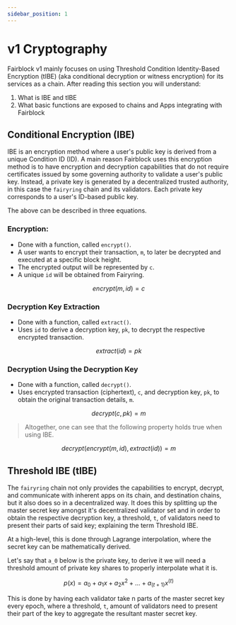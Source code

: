 ```yaml
---
sidebar_position: 1
---
```


# v1 Cryptography

Fairblock v1 mainly focuses on using Threshold Condition Identity-Based Encryption (tIBE) (aka conditional decryption or witness encryption) for its services as a chain. After reading this section you will understand:

1. What is IBE and tIBE
2. What basic functions are exposed to chains and Apps integrating with Fairblock

## Conditional Encryption (IBE)

IBE is an encryption method where a user's public key is derived from a unique Condition ID (ID). A main reason Fairblock uses this encryption method is to have encryption and decryption capabilities that do not require certificates issued by some governing authority to validate a user's public key. Instead, a private key is generated by a decentralized trusted authority, in this case the `fairyring` chain and its validators. Each private key corresponds to a user's ID-based public key.

The above can be described in three equations.

### Encryption:

- Done with a function, called `encrypt()`.
- A user wants to encrypt their transaction, `m`, to later be decrypted and executed at a specific block height.
- The encrypted output will be represented by `c`.
- A unique `id` will be obtained from Fairyring.
<!-- TODO - confirm where id comes from -->

$$
encrypt(m, id) = c
$$

### Decryption Key Extraction

- Done with a function, called `extract()`.
- Uses `id` to derive a decryption key, `pk`, to decrypt the respective encrypted transaction.

$$
extract(id) = pk
$$

### Decryption Using the Decryption Key

- Done with a function, called `decrypt()`.
- Uses encrypted transaction (ciphertext), `c`, and decryption key, `pk`, to obtain the original transaction details, `m`.

$$
decrypt(c,pk) = m
$$

> Altogether, one can see that the following property holds true when using IBE.

$$
decrypt(encrypt(m, id), extract(id)) = m
$$

## Threshold IBE (tIBE)

The `fairyring` chain not only provides the capabilities to encrypt, decrypt, and communicate with inherent apps on its chain, and destination chains, but it also does so in a decentralized way. It does this by splitting up the master secret key amongst it's decentralized validator set and in order to obtain the respective decryption key, a threshold, `t`, of validators need to present their parts of said key; explaining the term Threshold IBE.

At a high-level, this is done through Lagrange interpolation, where the secret key can be mathematically derived.

Let's say that `a_0` below is the private key, to derive it we will need a threshold amount of private key shares to properly interpolate what it is.

<!-- TODO - better elaborate on the equation below's relevance. -->

$$
p(x) = a_0 + a_1 x + a_2 x^2 + \dots + a_(t+1) x^(t)
$$

<!-- TODO need to fix above equation but t import giving issues on build -->

This is done by having each validator take n parts of the master secret key every epoch, where a threshold, `t`, amount of validators need to present their part of the key to aggregate the resultant master secret key.
